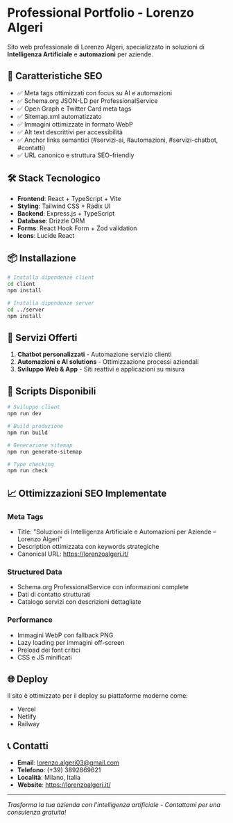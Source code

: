 # Professional Portfolio - Lorenzo Algeri

Sito web professionale di Lorenzo Algeri, specializzato in soluzioni di **Intelligenza Artificiale** e **automazioni** per aziende.

## 🚀 Caratteristiche SEO

- ✅ Meta tags ottimizzati con focus su AI e automazioni
- ✅ Schema.org JSON-LD per ProfessionalService
- ✅ Open Graph e Twitter Card meta tags
- ✅ Sitemap.xml automatizzato
- ✅ Immagini ottimizzate in formato WebP
- ✅ Alt text descrittivi per accessibilità
- ✅ Anchor links semantici (#servizi-ai, #automazioni, #servizi-chatbot, #contatti)
- ✅ URL canonico e struttura SEO-friendly

## 🛠 Stack Tecnologico

- **Frontend**: React + TypeScript + Vite
- **Styling**: Tailwind CSS + Radix UI
- **Backend**: Express.js + TypeScript  
- **Database**: Drizzle ORM
- **Forms**: React Hook Form + Zod validation
- **Icons**: Lucide React

## 📦 Installazione

```bash
# Installa dipendenze client
cd client
npm install

# Installa dipendenze server
cd ../server
npm install
```

## 🎯 Servizi Offerti

1. **Chatbot personalizzati** - Automazione servizio clienti
2. **Automazioni e AI solutions** - Ottimizzazione processi aziendali  
3. **Sviluppo Web & App** - Siti reattivi e applicazioni su misura

## 🔧 Scripts Disponibili

```bash
# Sviluppo client
npm run dev

# Build produzione
npm run build

# Generazione sitemap
npm run generate-sitemap

# Type checking
npm run check
```

## 📈 Ottimizzazioni SEO Implementate

### Meta Tags
- Title: "Soluzioni di Intelligenza Artificiale e Automazioni per Aziende – Lorenzo Algeri"
- Description ottimizzata con keywords strategiche
- Canonical URL: https://lorenzoalgeri.it/

### Structured Data
- Schema.org ProfessionalService con informazioni complete
- Dati di contatto strutturati
- Catalogo servizi con descrizioni dettagliate

### Performance
- Immagini WebP con fallback PNG
- Lazy loading per immagini off-screen
- Preload dei font critici
- CSS e JS minificati

## 🌐 Deploy

Il sito è ottimizzato per il deploy su piattaforme moderne come:
- Vercel
- Netlify
- Railway

## 📞 Contatti

- **Email**: lorenzo.algeri03@gmail.com
- **Telefono**: (+39) 3892869621
- **Località**: Milano, Italia
- **Website**: https://lorenzoalgeri.it/

---

*Trasforma la tua azienda con l'intelligenza artificiale - Contattami per una consulenza gratuita!*
